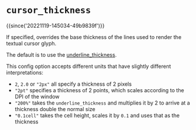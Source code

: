 # `cursor_thickness`

{{since('20221119-145034-49b9839f')}}

If specified, overrides the base thickness of the lines used to
render the textual cursor glyph.

The default is to use the [underline_thickness](underline_thickness.md).

This config option accepts different units that have slightly different interpretations:

* `2`, `2.0` or `"2px"` all specify a thickness of 2 pixels
* `"2pt"` specifies a thickness of 2 points, which scales according to the DPI of the window
* `"200%"` takes the `underline_thickness` and multiplies it by 2 to arrive at a thickness double the normal size
* `"0.1cell"` takes the cell height, scales it by `0.1` and uses that as the thickness

